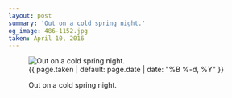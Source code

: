 ```yaml
---
layout: post
summary: 'Out on a cold spring night.'
og_image: 486-1152.jpg
taken: April 10, 2016
---
```


<figure class="post" data-src="{{ site.assets_url }}/{{ page.og_image }}">
<img alt="Out on a cold spring night." sizes="(min-width: 700px) 50vw, calc(100vw - 2rem)" src="{{ site.assets_url }}/486-576.jpg" srcset="{{ site.assets_url }}/486-1152.jpg 1152w, {{ site.assets_url }}/486-864.jpg 864w, {{ site.assets_url }}/486-576.jpg 576w, {{ site.assets_url }}/486-288.jpg 288w"/>
<figcaption>
<time>{{ page.taken | default: page.date | date: "%B %-d, %Y" }}</time>
<p>Out on a cold spring night.</p>
</figcaption>
</figure>
